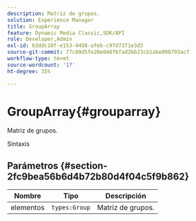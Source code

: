 ```yaml
---
description: Matriz de grupos.
solution: Experience Manager
title: GroupArray
feature: Dynamic Media Classic,SDK/API
role: Developer,Admin
exl-id: b3ddc10f-e153-4498-afeb-c97d7371e3d3
source-git-commit: 77c88d5fe20e048f6fad2bb23cb1abe090793acf
workflow-type: tm+mt
source-wordcount: '17'
ht-degree: 35%

---
```


# GroupArray{#grouparray}

Matriz de grupos.

Sintaxis

## Parámetros {#section-2fc9bea56b6d4b72b80d4f04c5f9b862}

| Nombre | Tipo | Descripción |
|---|---|---|
| elementos | `types:Group` | Matriz de grupos. |

